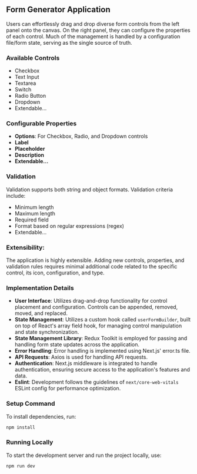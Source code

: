 ## Form Generator Application

Users can effortlessly drag and drop diverse form controls from the left panel onto the canvas. On the right panel, they can configure the properties of each control. Much of the management is handled by a configuration file/form state, serving as the single source of truth.

### Available Controls
- Checkbox
- Text Input
- Textarea
- Switch
- Radio Button
- Dropdown
- Extendable...

### Configurable Properties
- **Options**: For Checkbox, Radio, and Dropdown controls
- **Label**
- **Placeholder**
- **Description**
- **Extendable...**

### Validation
Validation supports both string and object formats. Validation criteria include:
- Minimum length
- Maximum length
- Required field
- Format based on regular expressions (regex)
- Extendable...

### Extensibility:
The application is highly extensible. Adding new controls, properties, and validation rules requires minimal additional code related to the specific control, its icon, configuration, and type.

### Implementation Details
- **User Interface**: Utilizes drag-and-drop functionality for control placement and configuration. Controls can be appended, removed, moved, and replaced.
- **State Management**: Utilizes a custom hook called `userFormBuilder`, built on top of React's array field hook, for managing control manipulation and state synchronization.
- **State Management Library**: Redux Toolkit is employed for passing and handling form state updates across the application.
- **Error Handling**: Error handling is implemented using Next.js' error.ts file.
- **API Requests**: Axios is used for handling API requests.
- **Authentication**: Next.js middleware is integrated to handle authentication, ensuring secure access to the application's features and data.
- **Eslint**: Development follows the guidelines of `next/core-web-vitals` ESLint config for performance optimization.



### Setup Command
To install dependencies, run:

```bash
npm install
```

### Running Locally
To start the development server and run the project locally, use:

```bash
npm run dev
```